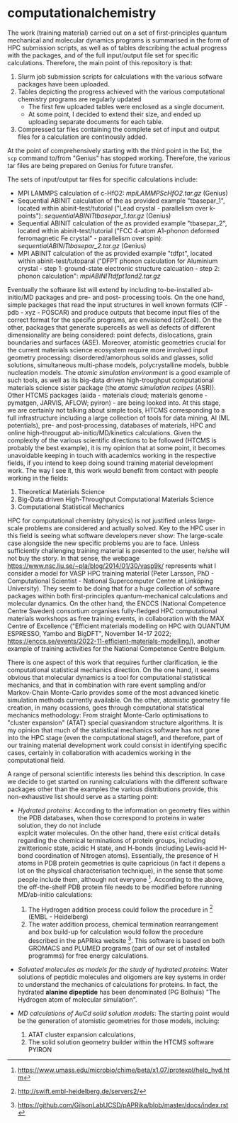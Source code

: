 
# computationalchemistry

The work (training material) carried out on a set of first-principles quantum mechanical and molecular dynamics programs is summarised in the form of HPC submission scripts, as well as of tables describing the actual progress with the packages, and of the full input/output file set for specific calculations. Therefore, the main point of this repository is that:

1. Slurm job submission scripts for calculations with the various sofware packages have been uploaded.
1. Tables depicting the progress achieved with the various computational chemistry programs are regularly updated
   - The first few uploaded tables were enclosed as a single document.
   - At some point, I decided to extend their size, and ended up uploading separate documents for each table.
1. Compressed tar files containing the complete set of input and output files for a calculation are continously added.

At the point of comprehensively starting with the third point in the list, the `scp` command to/from "Genius" has stopped working. Therefore, the various tar files are being prepared on Genius for future transfer.

The sets of input/output tar files for specific calculations include:

 - MPI LAMMPS calculation of c-HfO2: *mpiLAMMPScHfO2.tar.gz* (Genius)
 - Sequential ABINIT calculation of the as provided example "tbasepar_1", located within abinit-test/tutorial ("Lead crystal - parallelism over k-points"): 
   *sequentialABINITtbasepar_1.tar.gz* (Genius)
 - Sequential ABINIT calculation of the as provided example "tbasepar_2", located within abinit-test/tutorial ("FCC 4-atom A1-phonon deformed ferromagnetic Fe 
   crystal" - parallelism over spin): *sequentialABINITtbasepar_2.tar.gz* (Genius)
 - MPI ABINIT calculation of the as provided example "tdfpt", located within abinit-test/tutoparal ("DFPT phonon calculation for Aluminium crystal - step 1: 
   ground-state electronic structure calcuation - step 2: phonon calculation": *mpiABINITtdfpt1and2.tar.gz*
 
Eventually the software list will extend by including to-be-installed ab-initio/MD packages and pre- and post- processing tools.
On the one hand, simple packages that read the input structures in well known formats (CIF - pdb - xyz - POSCAR) and produce outputs that become input files of the correct format for the specific programs, are envisioned (cif2cell). On the other, packages that generate supercells as well as defects of different dimensionality are being considered: point defects, dislocations, grain boundaries and surfaces (ASE). Moreover, atomistic geometries crucial for the current materials science ecosystem require more involved input geometry processing: disordered/amorphous solids and glasses, solid solutions, simultaneous multi-phase models, polycrystalline models, bubble nucleation models. The *atomic simulation environment* is a good example of such tools, as well as its big-data driven high-troughput computational materials science sister package (the *atomic simulation recipes* (ASR)). Other HTCMS packages (aiida - materials cloud; materials genome - pymatgen, JARVIS, AFLOW; pyiron) - are being looked into. At this stage, we are certainly not talking about simple tools, HTCMS corresponding to a full infrastructure including a large collection of tools for data mining, AI (ML potentials), pre- and post-processing, databases of materials, HPC and online high-througput ab-initio/MD/kinetics calculations. Given the complexity of the various scientific directions to be followed (HTCMS is probably the best example), it is my opinion that at some point, it becomes unavoidable keeping in touch with academics working in the respective fields, if you intend to keep doing sound training material development work. The way I see it, this work would benefit from contact with people working in the fields:

1. Theoretical Materials Science
1. Big-Data driven High-Throughput Computational Materials Science
1. Computational Statistical Mechanics

HPC for computational chemistry (physics) is not justified unless large-scale problems are considered and actually solved. Key to the HPC user in this field is seeing what software developers never show: The large-scale case alongside the new specific problems you are to face. Unless sufficiently challenging training material is presented to the user, he/she will not buy the story. In that sense, the webpage https://www.nsc.liu.se/~pla/blog/2014/01/30/vasp9k/ represents what I consider a model for VASP HPC training material (Peter Larsson, PhD - Computational Scientist - National Supercomputer Centre at Linköping University). They seem to be doing that for a huge collection of software packages within both first-principles quantum-mechanical calculations and molecular dynamics. On the other hand, the ENCCS (National Competence Centre Sweden) consortium organises fully-fledged HPC computational materials workshops as free training events, in collaboration with the MAX Centre of Excellence ("Efficient materials modelling on HPC with QUANTUM ESPRESSO, Yambo and BigDFT", November 14-17 2022; https://enccs.se/events/2022-11-efficient-materials-modelling/), another example of training activities for the National Competence Centre Belgium.

There is one aspect of this work that requires further clarification, ie the computational statistical mechanics direction. On the one hand, it seems obvious that molecular dynamics is a tool for computational statistical mechanics, and that in combination with rare event sampling and/or Markov-Chain Monte-Carlo provides some of the most advanced kinetic simulation methods currently available. On the other, atomistic geometry file creation, in many ocassions, goes through computational statistical mechanics methodology: From straight Monte-Carlo optimisations to "cluster expansion" (ATAT) special quasirandom structure algorithms.
It is my opinion that much of the statistical mechanics software has not gone into the HPC stage (even the computational stage!), and therefore, part of our training material development work could consist in identifying specific cases, certainly in collaboration with academics working in the computational field.

A range of personal scientific interests lies behind this description. In case we decide to get started on running calculations with the different software packages other than the examples the various distributions provide, this non-exhaustive list should serve as a starting point:

 - *Hydrated proteins*:
   According to the information on geometry files within the PDB databases, when those correspond to proteins in water solution, they do not include           
   explcit water molecules. On the other hand, there exist critical details regarding the chemical terminations of protein groups, including zwitterionic 
   state, acidic H state, and H-bonds (including Lewis-acid H-bond coordination of Nitrogen atoms). Essentially, the presence of H atoms in PDB protein 
   geometries is quite capricious (in fact it depens a lot on the physical characterisation technique), in the sense that some people include them, although not 
   everyone [^1]. According to the above, the off-the-shelf PDB protein file needs to be modified before running MD/ab-initio calculations:

    1. The Hydrogen addition process could follow the procedure in [^2] (EMBL - Heidelberg)
    2. The water addition process, chemical termination rearrangement and box build-up for calculation would follow the procedure described in the pAPRika 
       website [^3]. This software is based on both GROMACS and PLUMED programs (part of our set of installed programms) for free energy calculations.

 - *Solvated molecules as models for the study of hydrated proteins*:
   Water solutions of peptidic molecules and oligomers are key systems in order to understand the mechanics of calculations for proteins. In fact, the 
   hydrated **alanine dipeptide** has been denominated (PG Bolhuis) "The Hydrogen atom of molecular simulation".

 - *MD calculations of AuCd solid solution models*:
   The starting point would be the generation of atomistic geometries for those models, incluing:
   1. ATAT cluster expansion calculations,
   2. The solid solution geometry builder within the HTCMS software PYIRON

[^1]: https://www.umass.edu/microbio/chime/beta/x1.07/protexpl/help_hyd.htm
[^2]: http://swift.embl-heidelberg.de/servers2/
[^3]: https://github.com/GilsonLabUCSD/pAPRika/blob/master/docs/index.rst
